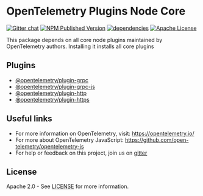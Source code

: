 # OpenTelemetry Plugins Node Core

[![Gitter chat][gitter-image]][gitter-url]
[![NPM Published Version][npm-img]][npm-url]
[![dependencies][dependencies-image]][dependencies-url]
[![Apache License][license-image]][license-image]

This package depends on all core node plugins maintained by OpenTelemetry authors. Installing it installs all core plugins

## Plugins

- [@opentelemetry/plugin-grpc][otel-plugin-grpc]
- [@opentelemetry/plugin-grpc-js][otel-plugin-grpc-js]
- [@opentelemetry/plugin-http][otel-plugin-http]
- [@opentelemetry/plugin-https][otel-plugin-https]

## Useful links

- For more information on OpenTelemetry, visit: <https://opentelemetry.io/>
- For more about OpenTelemetry JavaScript: <https://github.com/open-telemetry/opentelemetry-js>
- For help or feedback on this project, join us on [gitter][gitter-url]

## License

Apache 2.0 - See [LICENSE][license-url] for more information.

[gitter-image]: https://badges.gitter.im/open-telemetry/opentelemetry-js.svg
[gitter-url]: https://gitter.im/open-telemetry/opentelemetry-node?utm_source=badge&utm_medium=badge&utm_campaign=pr-badge&utm_content=badge
[license-url]: https://github.com/open-telemetry/opentelemetry-js/blob/main/LICENSE
[license-image]: https://img.shields.io/badge/license-Apache_2.0-green.svg?style=flat
[dependencies-image]: https://david-dm.org/open-telemetry/opentelemetry-js/status.svg?path=metapackages/plugins-node-core
[dependencies-url]: https://david-dm.org/open-telemetry/opentelemetry-js?path=packages%2Fopentelemetryplugins-node-core
[npm-url]: https://www.npmjs.com/package/@opentelemetry/plugins-node-core
[npm-img]: https://badge.fury.io/js/%40opentelemetry%2Fplugins-node-core.svg

[otel-plugin-grpc]: https://github.com/open-telemetry/opentelemetry-js/tree/main/packages/opentelemetry-plugin-grpc
[otel-plugin-grpc-js]: https://github.com/open-telemetry/opentelemetry-js/tree/main/packages/opentelemetry-plugin-grpc-js
[otel-plugin-http]: https://github.com/open-telemetry/opentelemetry-js/tree/main/packages/opentelemetry-plugin-http
[otel-plugin-https]: https://github.com/open-telemetry/opentelemetry-js/tree/main/packages/opentelemetry-plugin-https
